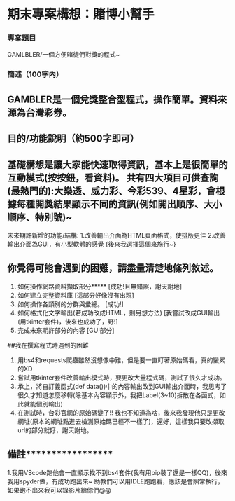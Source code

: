 期末專案構想：賭博小幫手
===================
### 專案題目
GAMLBLER/一個方便賭徒們對獎的程式~

### 簡述（100字內）
GAMBLER是一個兌獎整合型程式，操作簡單。資料來源為台灣彩券。
---

## 目的/功能說明（約500字即可）
基礎構想是讓大家能快速取得資訊，基本上是很簡單的互動模式(按按鈕，看資料)。
共有四大項目可供查詢(最熱門的):大樂透、威力彩、今彩539、4星彩，會根據每種開獎結果顯示不同的資訊(例如開出順序、大小順序、特別號)~
--------
未來期許新增的功能/結構:
1.改善輸出介面為HTML頁面格式，使排版更佳
2.改善輸出介面為GUI，有小型軟體的感覺 {後來我選擇這個來施行~}


## 你覺得可能會遇到的困難，請盡量清楚地條列敘述。
1. 如何操作網路資料擷取部分***** [成功!且無錯誤，謝天謝地]
2. 如何建立完整資料庫 [這部分好像沒有出現]
3. 如何操作各類別的分群與彙總。 [成功!]
4. 如何格式化文字輸出(若成功改成HTML，則另想方法) [我嘗試改成GUI輸出(用tkinter套件)，後來也成功了，野!]
5. 完成未來期許部分的內容 [GUI部分]

##我在撰寫程式時遇到的困難
1. 用bs4和requests爬蟲雖然沒想像中難，但是要一直盯著原始碼看，真的蠻累的XD
2. 嘗試用tkinter套件改善輸出模式時，要更改大量程式碼，測試了很久才成功。
3. 承上，將自訂義函式(def data())中的內容輸出改到GUI輸出介面時，我思考了很久才知道怎麼移轉(除基本內容顯示外，我把Label(3~10)拆散在各函式，如此就能個別輸出)
4. 在測試時，台彩官網的原始碼變了!! 我也不知道為啥，後來我發現他只是更改網址(原本的網址點進去檢測原始碼已經不一樣了)，還好，這樣我只要改擷取url的部分就好，謝天謝地。

## 備註*****************
1.我用VScode跑他會一直顯示找不到bs4套件(我有用pip裝了還是一樣QQ)，後來我用spyder做，有成功跑出來~ 助教們可以用IDLE跑跑看，應該是會照常執行，如果跑不出來我可以錄影片給你們@@ 

